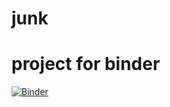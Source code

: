 # junk

# project for binder
[![Binder](https://mybinder.org/badge_logo.svg)](https://mybinder.org/v2/gh/gsn2dd/junk/main?urlpath=voilabear-local.ipynb)
